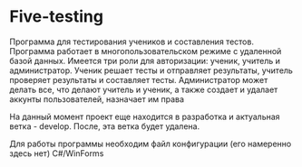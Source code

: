 # Five-testing
Программа для тестирования учеников и составления тестов.
Программа работает в многопользовательском режиме с удаленной базой данных.
Имеется три роли для авторизации: ученик, учитель и администратор. Ученик решает тесты и отправляет результаты, учитель проверяет результаты и составляет тесты. Администратор может делать все, что делают учитель и ученик, а также создает и удалает аккунты пользователей, назначает им права

На данный момент проект еще находится в разработка и актуальная ветка - develop. После, эта ветка будет удалена.

Для работы программы необходим файл конфигурации (его намеренно здесь нет)
C#/WinForms
